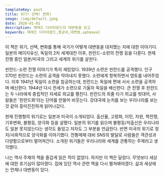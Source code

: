 ```yaml
---
templateKey: post
title: 위기! 선택! 변화!
image: /img/default.jpeg
date: 2020-01-01
description: 재레드 다이아몬드의 대변동을 읽고
keywords: 재레드 다이아몬드,총균쇠,대변동,upheaval
---
```

이 책은 위기, 선택, 변화를 통해 국가가 어떻게 대변동을 대처했는 지에 대한 이야기다. 일본의 메이지유신, 독일의 2차 세계대전 이후, 핀란드-소련의 전쟁 등을 다룬다. 현재 진행 중인 일본/미국의 그리고 세계의 위기를 살핀다.

핀란드-소련 전쟁 이야기가 특히 재밌었다. 1939년 소련은 핀란드를 공격했다. 인구 370만 핀란드는 소련의 공격을 막아내지 못했다. 소련에게 항복하면서 영토를 내어주었다. 이후 1941년 독일이 소련을 침공하는데, 핀란드는 독일에 편에 서서 소련을 공격하며 배신한다. 1944년 다시 전세가 소련으로 기울자 독일을 배신한다. 큰 전쟁 후 핀란드는 두 나라에게 중립적인 자세로 외교를 펼친다. 핀란드의 외줄 타기 외교를 빗대어, 사람들은 '핀란드화'라는 단어를 만들어 비웃는다. 강대국에 눈치를 보는 우리나라를 보는 것 같아 흥미진진하게 읽어나갔다.

현재 진행형의 위기로는 일본과 미국이 소개되었다. 출산율, 고령화, 이민, 자원, 핵전쟁, 기후변화, 불평등, 양극화 등을 살폈다. 일본의 위기를 읽으며 불평등/저출산은 우리나라도 일본 못지않는다는 생각도 들었고 저자도 그 부분을 언급한다. 반면 미국의 위기로 정치/사회적으로 양극화를 이야기했다. 전통매체 대비 SNS의 발달로 사람들은 객관성과 다양함으로부터 멀어져간다. 소개된 위기들은 우리나라와 세계를 관통하는 주제라고 생각했다.

나는 역사 주제의 책을 즐겁게 읽은 적이 없었다. 하지만 이 책은 달랐다. 무엇보다 세상에 대한 호기심이 많아졌다. 집에 있던 역사 관련 책을 다시 펼쳐봐야겠다. 삶과 세상에는 언제나 대변동이 있다.